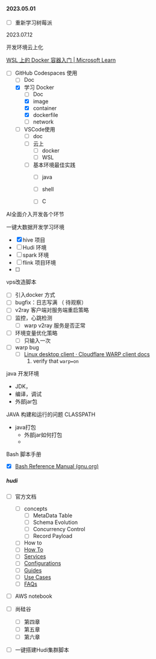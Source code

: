 #### 2023.05.01

- [ ]  重新学习树莓派



2023.07.12



开发环境云上化

[WSL 上的 Docker 容器入门 | Microsoft Learn](https://learn.microsoft.com/zh-cn/windows/wsl/tutorials/wsl-containers)

- [ ] GitHub Codespaces 使用
	- [ ] Doc
	- [x] 学习 Docker
		- [ ] Doc
		- [x] image
		- [x] container
		- [x] dockerfile
		- [ ] network
	- [ ] VSCode使用
		- [ ] doc 
		- [ ] 云上
			- [ ] docker
			- [ ] WSL
		- [ ] 基本环境最佳实践
			- [ ] java
			- [ ] shell
			- [ ] C


AI全面介入开发各个环节



一键大数据开发学习环境
- [x] hive 项目
- [ ] Hudi 环境
- [ ] spark 环境
- [ ] flink 项目环境
- [ ]  



 vps改造脚本

- [ ] 引入docker 方式
- [ ] bugfix：日志写满 （ 待观察）
- [ ] v2ray 客户端对服务端重启策略
- [ ] 监控，心跳检测
	- [ ] warp v2ray  服务是否正常 
- [ ] 环境变量优化策略
	- [ ] 只输入一次
- [ ] warp bug 
	- [ ] [Linux desktop client · Cloudflare WARP client docs](https://developers.cloudflare.com/warp-client/get-started/linux/)
      1. verify that `warp=on`

java 开发环境

- JDK， 
- 编译，调试
- 外部jar包


JAVA 构建和运行的问题
CLASSPATH 
- java打包 
	- 外部jar如何打包
	- 


Bash 脚本手册
- [x]  [Bash Reference Manual (gnu.org)](https://www.gnu.org/software/bash/manual/bash.html#Bourne-Shell-Builtins)



##### hudi 

- [ ] 官方文档

	- [ ] concepts 
		- [ ] MetaData Table
		- [ ] Schema Evolution
		- [ ] Concurrency Control
		- [ ] Record Payload
	- [ ] How to 
	- [ ] [How To](https://hudi.apache.org/docs/faq#)
	- [ ] [Services](https://hudi.apache.org/docs/faq#)
	- [ ] [Configurations](https://hudi.apache.org/docs/faq#)
	- [ ] [Guides](https://hudi.apache.org/docs/faq#)
	- [ ] [Use Cases](https://hudi.apache.org/docs/use_cases)
	- [ ] [FAQs](https://hudi.apache.org/docs/faq)

- [ ] AWS notebook

- [ ] 尚硅谷 

	- [ ] 第四章
	- [ ] 第五章
	- [ ] 第六章

- [ ] 一键搭建Hudi集群脚本

	
